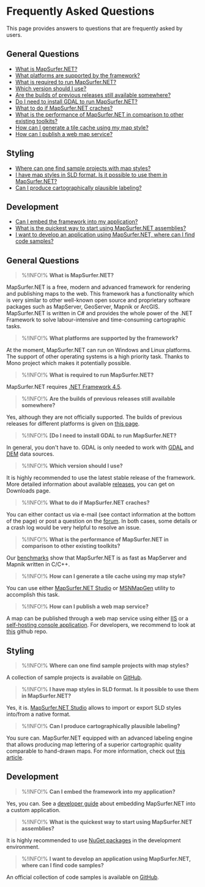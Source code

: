 # Frequently Asked Questions

This page provides answers to questions that are frequently asked by users.

## General Questions 

- [What is MapSurfer.NET?](#What)
- [What platforms are supported by the framework?](#WhatOS)
- [What is required to run MapSurfer.NET?](#WhatRequirements)
- [Which version should I use?](#WhichVersion)
- [Are the builds of previous releases still available somewhere?](#PreviousBuilds)
- [Do I need to install GDAL to run MapSurfer.NET?](#GDALInstall)
- [What to do if MapSurfer.NET craches?](#WhatTodoIfCrashes)
- [What is the performance of MapSurfer.NET in comparison to other existing toolkits?](#WhatIsPerformance)
- [How can I generate a tile cache using my map style?](#GenTileCache)
- [How can I publish a web map service?](#PublishWebService)

## Styling 

- [Where can one find sample projects with map styles?](#WhereSampleProjects)
- [I have map styles in SLD format. Is it possible to use them in MapSurfer.NET?](#SLDStyles)
- [Can I produce cartographically plausible labeling?](#Labeling)

## Development 

- [Can I embed the framework into my application?](#CanEmbed)
- [What is the quickest way to start using MapSurfer.NET assemblies?](#NuGet)
- [I want to develop an application using MapSurfer.NET, where can I find code samples?](#WhereCodeSamples)

## General Questions 
>%!INFO!% <strong id="What">What is MapSurfer.NET?</strong>

MapSurfer.NET is a free, modern and advanced framework for rendering and publishing maps to the web. This framework has a functionality which is very similar to other well-known open source and proprietary software packages such as MapServer, GeoServer, Mapnik or ArcGIS. MapSurfer.NET is written in C# and provides the whole power of the .NET Framework to solve labour-intensive and time-consuming cartographic tasks.

>%!INFO!% <strong id="WhatOS">What platforms are supported by the framework?</strong>

At the moment, MapSurfer.NET can run on Windows and Linux platforms. The support of other operating systems is a high priority task. Thanks to Mono project which makes it potentially possible.

>%!INFO!% <strong id="WhatRequirements">What is required to run MapSurfer.NET?</strong>

MapSurfer.NET requires [.NET Framework 4.5](http://www.microsoft.com/en-us/download/details.aspx?id=30653).

>%!INFO!% <strong id="PreviousBuilds">Are the builds of previous releases still available somewhere?</strong>

Yes, although they are not officially supported. The builds of previous releases for different platforms is given on [this page](/releases).

>%!INFO!% <strong id="GDALInstall"> [Do I need to install GDAL to run MapSurfer.NET?</strong>

In general, you don't have to. GDAL is only needed to work with [GDAL](usermanual/data_sources/raster/gdal.md) and [DEM](usermanual/data_sources/raster/dem.md) data sources.

>%!INFO!% <strong id="WhichVersion">Which version should I use?</strong>

It is highly recommended to use the latest stable release of the framework. More detailed information about available [releases](release-notes.md), you can get on Downloads page.

>%!INFO!% <strong id="WhatTodoIfCrashes">What to do if MapSurfer.NET craches?</strong>

You can either contact us via e-mail (see contact information at the bottom of the page) or post a question on the [forum](https://groups.google.com/forum/#!forum/mapsurfer-net). In both cases, some details or a crash log would be very helpful to resolve an issue.

>%!INFO!% <strong id="WhatIsPerformance">What is the performance of MapSurfer.NET in comparison to other existing toolkits?</strong>

Our [benchmarks](http://mapsurfernet.com/blog/benchmarking-mapping-toolkits-in-tile-seeding) show that MapSurfer.NET is as fast as MapServer and Mapnik written in C/C++.

>%!INFO!% <strong id="GenTileCache">How can I generate a tile cache using my map style?</strong>

You can use either [MapSurfer.NET Studio](/usermanual/tools/msnstudio/export-tile-cache.md) or [MSNMapGen](/usermanual/tools/msnmapgen.md) utility to accomplish this task.

>%!INFO!% <strong id="PublishWebService">How can I publish a web map service?</strong>

A map can be published through a web map service using either [IIS](usermanual/web_services/running-webservice-using-iis75) or a [self-hosting console application](usermanual/web_services/self-hosting-webservice-nancy). For developers, we recommend to look at [this](https://github.com/MapSurferNET/MapSurfer.NET-Web) github repo.


## Styling 

>%!INFO!% <strong id="WhereSampleProjects">Where can one find sample projects with map styles?</strong>

A collection of sample projects is available on [GitHub](https://github.com/MapSurferNET/MapSurfer.NET-Examples).

>%!INFO!% <strong id="SLDStyles">I have map styles in SLD format. Is it possible to use them in MapSurfer.NET?</strong>
 
Yes, it is. [MapSurfer.NET Studio](/usermanual/tools/msnstudio/export-import-styles.md) allows to import or export SLD styles into/from a native format. 

>%!INFO!% <strong id="Labeling">Can I produce cartographically plausible labeling?</strong>

You sure can. MapSurfer.NET equipped with an advanced labeling engine that allows producing map lettering of a superior cartographic quality comparable to hand-drawn maps. For more information, check out [this article](/usermanual/labeling/index.md).

## Development 

>%!INFO!% <strong id="CanEmbed">Can I embed the framework into my application?</strong>

Yes, you can. See a [developer guide](devmanual/embedding-msn-in-custom-application.md) about embedding MapSurfer.NET into a custom application.

>%!INFO!% <strong id="NuGet">What is the quickest way to start using MapSurfer.NET assemblies?</strong>

It is highly recommended to use [NuGet packages](https://www.nuget.org/packages?q=mapsurfer.net) in the development environment. 

>%!INFO!% <strong id="WhereCodeSamples">I want to develop an application using MapSurfer.NET, where can I find code samples?</strong>

An official collection of code samples is available on [GitHub](https://github.com/MapSurferNET/MapSurfer.NET-CodeSamples). 
